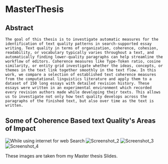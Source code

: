# MasterThesis 

## Abstract

`The goal of this thesis is to investigate automatic measures for the identification of text quality patterns in search-supported
essay writing. Text quality in terms of organization, coherence, cohesion, readability, or vocabulary typically varies throughout
a text, and automatically finding lower-quality paragraphs can help streamline the workflow of editors. Coherence measures
like Type-Token ratio, cosine similarity, or entity grid investigate whether the ideas, concepts, or themes in the text link together
smoothly in the text flow. In this work, we compare a selection of established text coherence measures from the computational
linguistics literature and apply them to a dataset of 150 long essays with detailed revision history. These essays were written
in an experimental environment which recorded every revision authors made while developing their texts. This allows us
to investigate not only how text quality develops across the paragraphs of the finished text, but also over time as the text is
written.`

## Some of Coherence Based text Quality's Areas of Impact

![While using internet for web Search](https://user-images.githubusercontent.com/20268365/165942120-5e8bd62b-3cc8-4e27-81b2-2733a590db95.png)
![Screenshot_2](https://user-images.githubusercontent.com/20268365/165942220-770b9e92-fcd0-426b-90f5-d998fde0f90a.png)
![Screenshot_3](https://user-images.githubusercontent.com/20268365/165942278-5a534783-45da-425a-b266-215f5d01bfdd.png)
![Screenshot_4](https://user-images.githubusercontent.com/20268365/165942288-11eafb50-406e-4dbb-b0ae-7ef33cf09b4d.png)

These images are taken from my Master thesis Slides.

